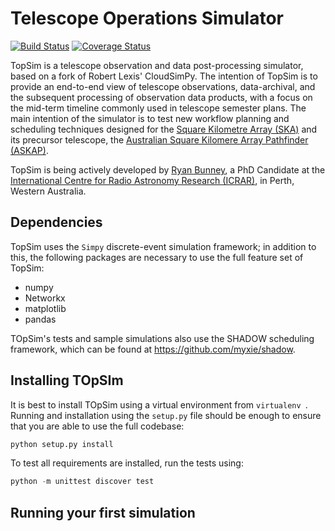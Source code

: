 # Telescope Operations Simulator
[![Build Status](https://travis-ci.com/top-sim/topsim.svg?branch=master
)](https://travis-ci.com/top-sim/topsim)
[![Coverage Status](https://coveralls.io/repos/github/top-sim/topsim/badge.svg?branch=master)](https://coveralls.io/github/top-sim/topsim?branch=master)

TopSim is a telescope observation and data post-processing simulator, based on
a fork of Robert Lexis' CloudSimPy. The intention of TopSim is to provide an
end-to-end view of telescope observations, data-archival, and the subsequent
processing of observation data products, with a focus on the mid-term timeline
commonly used in telescope semester plans. The main intention of the simulator
is to test new workflow planning and scheduling techniques designed for the
[Square Kilometre Array (SKA)](https://www.skatelescope.org/) and its precursor
telescope, the [Australian Square Kilomere Array Pathfinder
(ASKAP)](https://www.atnf.csiro.au/projects/askap/index.html).

TopSim is being actively developed by [Ryan
Bunney](https://www.icrar.org/people/rbunney/), a PhD Candidate at the
[International Centre for Radio Astronomy Research
(ICRAR)](https://www.icrar.org/), in Perth, Western Australia. 

## Dependencies

TopSim uses the `Simpy` discrete-event simulation framework; in addition to
this, the following packages are necessary to use the full feature set of
TopSim:

* numpy
* Networkx
* matplotlib
* pandas 

TOpSim's tests and sample simulations also use the SHADOW scheduling
 framework, which can be found at https://github.com/myxie/shadow. 

## Installing TOpSIm

It is best to install TOpSim using a virtual environment from `virtualenv
`. Running and installation using the `setup.py` file should be enough
 to ensure that you are able to use the full codebase: 
 
 ```python
python setup.py install
```

To test all requirements are installed, run the tests using: 

```python
python -m unittest discover test
```

## Running your first simulation 

